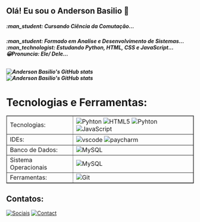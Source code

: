 ## Olá! Eu sou o Anderson Basilio :wave:


  <h5>:man_student: Cursando Ciência da Comutação...
  <h5>:man_student: Formado em Analise e Desenvolvimento de Sistemas...<br>
  :man_technologist: Estudando Python, HTML, CSS e JavaScript...<br>
  😀Pronuncia: Ele/ Dele...
  <br><br>
  


![Anderson Basilio's GitHub stats](https://github-readme-stats.vercel.app/api?username=AndersonBasilio&show_icons=true&theme=radical) <br>
![Anderson Basilio's GitHub stats](https://github-readme-stats.vercel.app/api/top-langs/?username=AndersonBasilio&&theme=radical)
  
<h1>Tecnologias e Ferramentas:</h1>
<table border="">
    <tr>
        <td>Tecnologias:</td>
        <td>
            <img align = "center" alt ="Pyhton" src = "https://img.shields.io/badge/Python-14354C?style=for-the-badge&logo=python&logoColor=white"> 
            <img align = "center" alt ="HTML5" src = "https://img.shields.io/badge/HTML5-E34F26?style=for-the-badge&logo=html5&logoColor=white"> 
            <img align = "center" alt ="Pyhton" src = "https://img.shields.io/badge/CSS3-1572B6?style=for-the-badge&logo=css3&logoColor=white"> 
            <img align = "center" alt ="JavaScript" src = "https://img.shields.io/badge/JavaScript-F7DF1E?style=for-the-badge&logo=javascript&logoColor=black">
        </td>
    </tr>
    <tr>
        <td>IDEs:</td>
        <td>
            <img align = "center" alt ="vscode" src ="https://img.shields.io/badge/Visual_Studio_Code-0078D4?style=for-the-badge&logo=visual%20studio%20code&logoColor=white)](https://code.visualstudio.com/"> <img align = "center" alt ="paycharm" src ="https://img.shields.io/badge/PyCharm-000000.svg?&style=for-the-badge&logo=PyCharm&logoColor=white)](https://www.jetbrains.com/pt-br/pycharm">
        </td>
    </tr>
    <tr>
        <td>Banco de Dados:</td>
        <td>
            <img align = "center" alt ="MySQL" src = "https://img.shields.io/badge/MySQL-005C84?style=for-the-badge&logo=mysql&logoColor=white">
        </td>
    </tr>
      <tr>
        <td>Sistema Operacionais</td>
        <td><img align = "center" alt ="MySQL" src = "https://img.shields.io/badge/Windows-0078D6?style=for-the-badge&logo=windows&logoColor=white"></td>
    </tr>
    <tr>
        <td>Ferramentas:</td>
        <td>
            <img align = "center" alt ="Git" src = "https://img.shields.io/badge/GIT-E44C30?style=for-the-badge&logo=git&logoColor=white">
        </td>
    </tr>

</table>

## Contatos:
[![Sociais](https://img.shields.io/badge/LinkedIn-0077B5?style=for-the-badge&logo=linkedin&logoColor=white)](https://www.linkedin.com/in/anderson-santos-4488a5242/)
[![Contact](https://img.shields.io/badge/Gmail-D14836?style=for-the-badge&logo=gmail&logoColor=white)](andersonwylde32@gmail.com)
  
  

